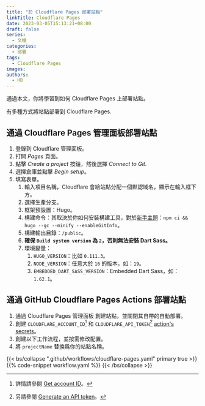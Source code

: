 ```yaml
---
title: "於 Cloudflare Pages 部署站點"
linkTitle: Cloudflare Pages
date: 2023-03-05T15:13:21+08:00
draft: false
series:
  - 文檔
categories:
  - 部署
tags:
  - Cloudflare Pages
images:
authors:
  - HB
---
```


通過本文，你將學習到如何 Cloudflare Pages 上部署站點。

<!--more-->

有多種方式將站點部署到 Cloudflare Pages.

## 通過 Cloudflare Pages 管理面板部署站點

1. 登錄到 Cloudflare 管理面板。
1. 打開 _Pages_ 頁面。
1. 點擊 _Create a project_ 按鈕，然後選擇 _Connect to Git_.
1. 選擇倉庫並點擊 _Begin setup_。
1. 填寫表單。
   1. 輸入項目名稱，Cloudflare 會給站點分配一個默認域名，顯示在輸入框下方。
   1. 選擇生產分支。
   1. 框架預設置：Hugo。
   1. 構建命令：其取決於你如何安裝構建工具，對於[新手主題](https://github.com/hbstack/theme)：`npm ci && hugo --gc --minify --enableGitInfo`。
   1. 構建輸出目錄：`/public`。
   1. **確保 `Build system version` 為 `2`，否則無法安裝 Dart Sass。**
   1. 環境變量：
      1. `HUGO_VERSION`：比如 `0.111.3`。
      1. `NODE_VERSION`：任意大於 `16` 的版本，如：`19`。
      1. `EMBEDDED_DART_SASS_VERSION`：Embedded Dart Sass，如：`1.62.1`。

## 通過 GitHub Cloudflare Pages Actions 部署站點

1. 通過 Cloudflare Pages 管理面板 創建站點，並關閉其自帶的自動部署。
1. 創建 `CLOUDFLARE_ACCOUNT_ID`[^1] 和 `CLOUDFLARE_API_TOKEN`[^2] [action's secrets](https://docs.github.com/en/actions/security-guides/encrypted-secrets)。
1. 創建以下工作流程，並按需修改配置。
1. 將 `projectName` 替換爲你的站點名稱。

{{< bs/collapse ".github/workflows/cloudflare-pages.yaml" primary true >}}
{{% code-snippet workflow.yaml %}}
{{< /bs/collapse >}}

[^1]: 詳情請參閱 [Get account ID](https://github.com/cloudflare/pages-action#get-account-id)。
[^2]: 另請參閱 [Generate an API token](https://github.com/cloudflare/pages-action#generate-an-api-token)。
